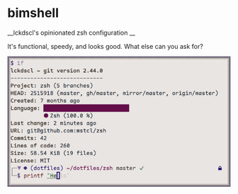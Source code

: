 # bimshell

__lckdscl's opinionated zsh configuration __

It's functional, speedy, and looks good. What else can you ask for?

![preview](preview.png)
